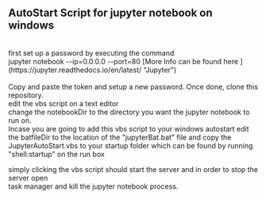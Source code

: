 ## AutoStart Script for jupyter notebook on windows
<br>
first set up a password by executing the command <br>
jupyter notebook --ip=0.0.0.0 --port=80 [More Info can be found here ](https://jupyter.readthedocs.io/en/latest/ "Jupyter")<br>
<br>
Copy and paste the token and setup a new password. Once done, clone this repository. <br>
edit the vbs script on a text editor <br>
 change the  notebookDir to the directory you want the jupyter notebook to run on. <br>
 Incase you are going to add this vbs script to your windows autostart edit <br>
 the batfileDir to the location of the "jupyterBat.bat" file and copy the JupyterAutoStart.vbs to your startup folder which can be found by running <br>
 "shell:startup" on the run box

simply clicking the vbs script should start the server and in order to stop the server open <br>task manager and kill the jupyter notebook process.